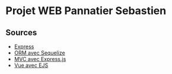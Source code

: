 # Projet WEB Pannatier Sebastien

## Sources 
- [Express](https://expressjs.com/)
- [ORM avec Sequelize](https://sequelize.org/)
- [MVC avec Express.js](https://blog.logrocket.com/building-structuring-node-js-mvc-application/)
- [Vue avec EJS](https://ejs.co/)